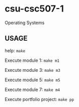 # csu-csc507-1

Operating Systems

## USAGE

help: `make`

Execute module 1: `make m1`

Execute module 3: `make m3`

Execute module 5: `make m5`

Execute module 7: `make m4`

Execute portfolio project: `make pp`
